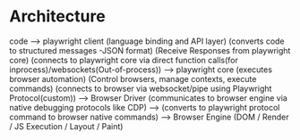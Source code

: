 # Architecture

code 
  --> playwright client
         (language binding and API layer)
         (converts code to structured messages -JSON format) 
         (Receive Responses from playwright core)
         (connects to playwright core via direct function calls(for inprocess)/websockets(Out-of-process))
         --> playwright core
            (executes browser automation)
            (Control browsers, manage contexts, execute commands)
            (connects to browser via websocket/pipe using Playwright Protocol(custom))
            --> Browser Driver
            (communicates to browser engine via native debugging protocols like CDP)
            --> (converts to playwright protocol command to browser native commands)
                --> Browser Engine
                (DOM / Render / JS Execution / Layout / Paint)
               